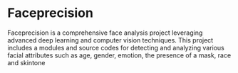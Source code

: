 # Faceprecision 
Faceprecision is a comprehensive face analysis project leveraging advanced deep learning and computer vision techniques. This project includes a modules and source codes for detecting and analyzing various facial attributes such as age, gender, emotion, the presence of a mask, race and skintone
